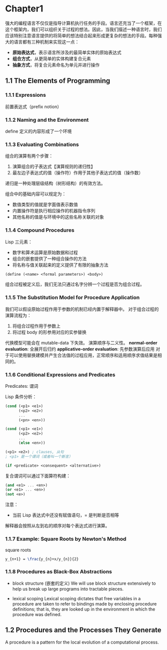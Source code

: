 # Chapter1

强大的编程语言不仅仅是指导计算机执行任务的手段。语言还充当了一个框架，在这个框架内，我们可以组织关于过程的想法。因此，当我们描述一种语言时，我们应该特别注意语言提供的将简单的想法结合起来形成更复杂的想法的手段。每种强大的语言都有三种机制来实现这一点：
* __原始表达式__，表示语言所涉及的最简单实体的原始表达式
* __组合方式__，从更简单的实体构建复合元素
* __抽象方式__，将复合元素命名为单元并进行操作

## 1.1 The Elements of Programming

### 1.1.1 Expressions
前置表达式（prefix notion）

### 1.1.2 Naming and the Environment
define 定义的内容形成了一个环境

### 1.1.3 Evaluating Combinations
组合的演算有两个步骤：
1. 演算组合的子表达式【演算规则的递归性】
2. 最左边子表达式的值（操作符）作用于其他子表达式的值（操作数）

递归是一种处理层级结构（树形结构）的有效方法。

组合中的基础内容可以规定为：
* 数值类型的值就是字面值表示数值
* 内置操作符是执行相应操作的机器指令序列
* 其他名称的值是与环境中的这些名称关联的对象

### 1.1.4 Compound Procedures
Lisp 三元素：
* 数字和算术运算是原始数据和过程
* 组合的嵌套提供了一种组合操作的方法
* 将名称与值关联起来的定义提供了有限的抽象方法

```scheme
(define (<name> <formal parameters>) <body>)
```

组合过程被定义后，我们无法只通过名字分辨一个过程是否为组合过程。

### 1.1.5 The Substitution Model for Procedure Application
我们可以假设原始过程作用于参数的机制已经内置于解释器中。
对于组合过程的演算流程为：
1. 将组合过程作用于参数上
2. 将过程 body 的形参用对应的实参替换

代换模型可能会在 mutable-data 下失效。
演算顺序与二义性。
__normal-order evaluation__: 全展开后归约
__applicative-order evaluation__: 先参数演算后应用
对于可以使用替换建模并产生合法值的过程应用，正常顺序和适用顺序求值结果是相同的。

### 1.1.6 Conditional Expressions and Predicates
Predicates: 谓词

Lisp 条件分析：
```scheme
(cond (<p1> <e1>)
      (<p2> <e2>)
      ...
      (<pn> <en>))
```

```scheme
(cond (<p1> <e1>)
      (<p2> <e2>)
      ...
      (else <en>))
```

```scheme
(<p1> <e2>) ; clauses, 从句
; <p1> 是一个谓词（或者叫一个断言） 
```

```scheme
(if <predicate> <consequent> <alternative>)
```

复合谓词可以通过下面算符构建：
```scheme
(and <e1> ... <en>)
(or <e1> ... <en>)
(not <e>)
```
注意：
* 当前 Lisp 表达式中还没有赋值语句，= 是判断是否相等

解释器会按照从左到右的顺序对每个表达式进行演算。

### 1.1.7 Example: Square Roots by Newton's Method
square roots
```latex
y_{n+1} = \frac{y_{n}+x/y_{n}}{2}
```

### 1.1.8  Procedures as Black-Box Abstractions
* block structure (嵌套的定义)
We will use block structure extensively to help us break up large programs into tractable pieces.

* lexical scoping
Lexical scoping dictates that free variables in a procedure are taken to refer to bindings made by enclosing procedure definitions; that is, they are looked up in the environment in which the procedure was defined.

## 1.2 Procedures and the Processes They Generate
A procedure is a pattern for the local evolution of a computational process.
